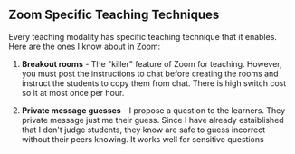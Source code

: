 Zoom Specific Teaching Techniques
-------

Every teaching modality has specific teaching technique that it enables. Here are the ones I know about in Zoom:

1. __Breakout rooms__ - The "killer" feature of Zoom for teaching. However, you must post the instructions to chat before creating the rooms and instruct the students to copy them from chat. There is high switch cost so it at most once per hour.

1. __Private message guesses__ - I propose a question to the learners. They private message just me their guess. Since I have already estaiblished that I don't judge students, they know are safe to guess incorrect without their peers knowing. It works well for sensitive questions



